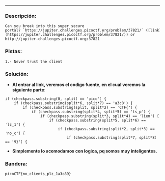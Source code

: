 ---
### Descripción:
```
Can you break into this super secure portal? `https://jupiter.challenges.picoctf.org/problem/37821/` ([link](https://jupiter.challenges.picoctf.org/problem/37821/)) or http://jupiter.challenges.picoctf.org:37821
```

### Pistas: 
```
1.- Never trust the client
```

### Solución:
- **Al entrar al link, veremos el codigo fuente, en el cual veremos la siguiente parte:**
```
if (checkpass.substring(0, split) == 'pico') {
	if (checkpass.substring(split*6, split*7) == 'a3c8') {
		if (checkpass.substring(split, split*2) == 'CTF{') {
			if (checkpass.substring(split*4, split*5) == 'ts_p') {
				if (checkpass.substring(split*3, split*4) == 'lien') {
					if (checkpass.substring(split*5, split*6) == 'lz_1') {
						if (checkpass.substring(split*2, split*3) == 'no_c') {
							if (checkpass.substring(split*7, split*8) == '9}') {
```
- **Simplemente lo acomodamos con logica, pq somos muy inteligentes.**

### Bandera:
```
picoCTF{no_clients_plz_1a3c89}
```
